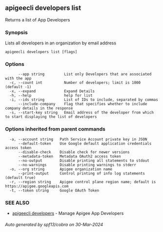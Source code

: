 ## apigeecli developers list

Returns a list of App Developers

### Synopsis

Lists all developers in an organization by email address

```
apigeecli developers list [flags]
```

### Options

```
      --app string         List only Developers that are associated with the app
  -c, --count int          Number of developers; limit is 1000 (default -1)
  -x, --expand             Expand Details
  -h, --help               help for list
  -i, --ids string         List of IDs to include, separated by commas
      --include-company    Flag that specifies whether to include company details in the response
  -s, --start-key string   Email address of the developer from which to start displaying the list of developers
```

### Options inherited from parent commands

```
  -a, --account string   Path Service Account private key in JSON
      --default-token    Use Google default application credentials access token
      --disable-check    Disable check for newer versions
      --metadata-token   Metadata OAuth2 access token
      --no-output        Disable printing all statements to stdout
      --no-warnings      Disable printing warnings to stderr
  -o, --org string       Apigee organization name
      --print-output     Control printing of info log statements (default true)
  -r, --region string    Apigee control plane region name; default is https://apigee.googleapis.com
  -t, --token string     Google OAuth Token
```

### SEE ALSO

* [apigeecli developers](apigeecli_developers.md)	 - Manage Apigee App Developers

###### Auto generated by spf13/cobra on 30-Mar-2024
